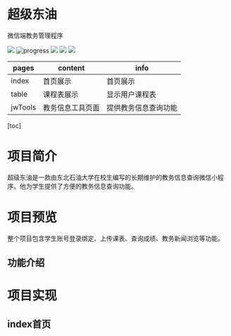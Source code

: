 超级东油
=============================
微信端教务管理程序

![](https://img.shields.io/npm/l/vue.svg)
![progress](http://progressed.io/bar/50?title=progress)
![](https://img.shields.io/static/v1.svg?label=微信开发者工具&message=v1.02&color=brightgreen)
![](https://img.shields.io/static/v1.svg?label=coverage&message=100%&color=brightgreen)
![](https://img.shields.io/static/v1.svg?label=license&message=MIT&color=blue)  

|pages|content|info|
|----|-------|---|
|index|首页展示|首页展示|
|table|课程表展示|显示用户课程表|
|jwTools|教务信息工具页面|提供教务信息查询功能|

[toc]

# 项目简介
超级东油是一款由东北石油大学在校生编写的长期维护的教务信息查询微信小程序。他为学生提供了方便的教务信息查询功能。
# 项目预览
整个项目包含学生账号登录绑定、上传课表、查询成绩、教务新闻浏览等功能。
## 功能介绍
# 项目实现
## index首页
## 
